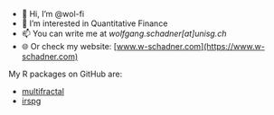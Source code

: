- 👋 Hi, I’m @wol-fi
- 👀 I’m interested in Quantitative Finance
- 📫 You can write me at *wolfgang.schadner[at]unisg.ch*
- :globe_with_meridians: Or check my website: [www.w-schadner.com](https://www.w-schadner.com)

My R packages on GitHub are:
- [multifractal](https://github.com/wol-fi/multifractal)
- [irspg](https://github.com/wol-fi/irspg)

